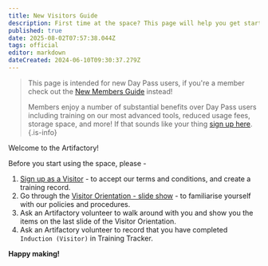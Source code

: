 ```yaml
---
title: New Visitors Guide
description: First time at the space? This page will help you get started
published: true
date: 2025-08-02T07:57:38.044Z
tags: official
editor: markdown
dateCreated: 2024-06-10T09:30:37.279Z
---
```


> This page is intended for new Day Pass users, if you're a member check out the [New Members Guide](/new_members_guide) instead!
>
> Members enjoy a number of substantial benefits over Day Pass users including training on our most advanced tools, reduced usage fees, storage space, and more! If that sounds like your thing [sign up here](https://artifactory.org.au/pricing).
{.is-info}

Welcome to the Artifactory!

Before you start using the space, please -

  1. [Sign up as a Visitor](https://perart.io/visitor) - to accept our terms and conditions, and create a training record.
  2. Go through the [Visitor Orientation - slide show](https://perart.io/visitor_induction) - to familiarise yourself with our policies and procedures.
  3. Ask an Artifactory volunteer to walk around with you and show you the items on the last slide of the Visitor Orientation.
  4. Ask an Artifactory volunteer to record that you have completed `Induction (Visitor)` in Training Tracker.

**Happy making!**